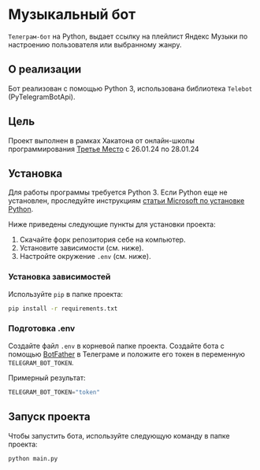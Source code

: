 # Музыкальный бот

`Телеграм-бот` на Python, выдает ссылку на плейлист Яндекс Музыки по настроению пользователя или выбранному жанру.

## О реализации

Бот реализован с помощью Python 3, использована библиотека `Telebot` (PyTelegramBotApi).

## Цель

Проект выполнен в рамках Хакатона от онлайн-школы программирования [Третье Место](https://3place.ru/) с 26.01.24 по 28.01.24

## Установка

Для работы программы требуется Python 3. Если Python еще не установлен, проследуйте инструкциям [статьи Microsoft по установке Python](https://docs.microsoft.com/ru-ru/windows/python/beginners#install-python).

Ниже приведены следующие пункты для установки проекта:
1. Скачайте форк репозитория себе на компьютер.
2. Установите зависимости (см. ниже).
3. Настройте окружение `.env` (см. ниже).

### Установка зависимостей

Используйте `pip` в папке проекта:

```sh
pip install -r requirements.txt
```

### Подготовка .env

Создайте файл `.env` в корневой папке проекта. Создайте бота с помощью [BotFather](https://t.me/BotFather) в Телеграме и положите его токен в переменную `TELEGRAM_BOT_TOKEN`.

Примерный результат:

```py
TELEGRAM_BOT_TOKEN="token"
```

## Запуск проекта

Чтобы запустить бота, используйте следующую команду в папке проекта:

```sh
python main.py
```